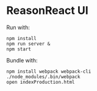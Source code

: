 # ReasonReact UI

Run with:

```
npm install
npm run server &
npm start
```

Bundle with:

```
npm install webpack webpack-cli
./node_modules/.bin/webpack
open indexProduction.html
```
